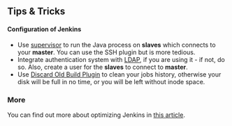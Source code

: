 ## Tips & Tricks

#### Configuration of  Jenkins

- Use [supervisor](http://supervisord.org) to run the Java process on **slaves** which connects to your **master**. You can use the SSH plugin but is more tedious.
- Integrate authentication system with [LDAP](https://wiki.jenkins-ci.org/display/JENKINS/LDAP+Plugin), if you are using it - if not, do so. Also, create a user for the **slaves** to connect to **master**.
- Use [Discard Old Build Plugin](https://wiki.jenkins-ci.org/display/JENKINS/Discard+Old+Build+plugin) to clean your jobs history, otherwise your disk will be full in no time,
or you will be left without inode space.

### More

You can find out more about optimizing Jenkins in [this article](http://www.cloudbees.com/sites/default/files/whitepapers/7WaysToOptimizeJenkins.pdf).
